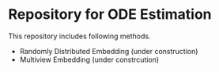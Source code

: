 # Repository for ODE Estimation

This repository includes following methods.

- Randomly Distributed Embedding (under construction)
- Multiview Embedding (under constrcution)
